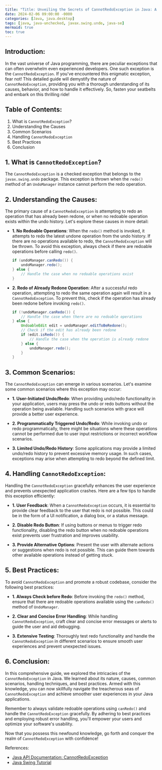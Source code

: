 ```yaml
---
title: "Title: Unveiling the Secrets of CannotRedoException in Java: A Comprehensive Guide"
date: 2024-02-06 09:00:00 -0000
categories: [Java, java.desktop]
tags: [java, java-unchecked, javax.swing.undo, java-se]
mermaid: true
toc: true
---
```



## Introduction:

In the vast universe of Java programming, there are peculiar exceptions that can often overwhelm even experienced developers. One such exception is the `CannotRedoException`. If you've encountered this enigmatic exception, fear not! This detailed guide will demystify the nature of `CannotRedoException`, providing you with a thorough understanding of its causes, behavior, and how to handle it effectively. So, fasten your seatbelts and embark on this thrilling ride!

## Table of Contents:

1. What is `CannotRedoException`?
2. Understanding the Causes
3. Common Scenarios
4. Handling `CannotRedoException`
5. Best Practices
6. Conclusion

## 1. What is `CannotRedoException`?

The `CannotRedoException` is a checked exception that belongs to the `javax.swing.undo` package. This exception is thrown when the `redo()` method of an `UndoManager` instance cannot perform the redo operation.

## 2. Understanding the Causes:

The primary cause of a `CannotRedoException` is attempting to redo an operation that has already been redone, or when no redoable operation exists within the undo history. Let's explore these causes in more detail:

- **1. No Redoable Operations**: When the `redo()` method is invoked, it attempts to redo the latest undone operation from the undo history. If there are no operations available to redo, the `CannotRedoException` will be thrown. To avoid this exception, always check if there are redoable operations before calling `redo()`.

    ```java
    if (undoManager.canRedo()) {
        undoManager.redo();
    } else {
        // Handle the case when no redoable operations exist
    }
    ```

- **2. Redo of Already Redone Operation**: After a successful redo operation, attempting to redo the same operation again will result in a `CannotRedoException`. To prevent this, check if the operation has already been redone before invoking `redo()`.

    ```java
    if (!undoManager.canRedo()) {
        // Handle the case when there are no redoable operations
    } else {
        UndoableEdit edit = undoManager.editToBeRedone();
        // Check if the edit has already been redone
        if (edit.isRedo()) {
            // Handle the case when the operation is already redone
        } else {
            undoManager.redo();
        }
    }
    ```

## 3. Common Scenarios:

The `CannotRedoException` can emerge in various scenarios. Let's examine some common scenarios where this exception may occur:

- **1. User-Initiated Undo/Redo**: When providing undo/redo functionality in your application, users may press the undo or redo buttons without the operation being available. Handling such scenarios with grace will provide a better user experience.

- **2. Programmatically Triggered Undo/Redo**: While invoking undo or redo programmatically, there might be situations where these operations cannot be performed due to user input restrictions or incorrect workflow scenarios.

- **3. Limited Undo/Redo History**: Some applications may provide a limited undo/redo history to prevent excessive memory usage. In such cases, exceptions may arise when attempting to redo beyond the defined limit.

## 4. Handling `CannotRedoException`:

Handling the `CannotRedoException` gracefully enhances the user experience and prevents unexpected application crashes. Here are a few tips to handle this exception efficiently:

- **1. User Feedback**: When a `CannotRedoException` occurs, it is essential to provide clear feedback to the user that redo is not possible. This could be in the form of a UI notification, a dialog box, or a status message.

- **2. Disable Redo Button**: If using buttons or menus to trigger redo functionality, disabling the redo button when no redoable operations exist prevents user frustration and improves usability.

- **3. Provide Alternative Options**: Present the user with alternate actions or suggestions when redo is not possible. This can guide them towards other available operations instead of getting stuck.

## 5. Best Practices:

To avoid `CannotRedoException` and promote a robust codebase, consider the following best practices:

- **1. Always Check before Redo**: Before invoking the `redo()` method, ensure that there are redoable operations available using the `canRedo()` method of `UndoManager`.

- **2. Clear and Concise Error Handling**: While handling `CannotRedoException`, craft clear and concise error messages or alerts to guide the user and aid debugging.

- **3. Extensive Testing**: Thoroughly test redo functionality and handle the `CannotRedoException` in different scenarios to ensure smooth user experiences and prevent unexpected issues.

## 6. Conclusion:

In this comprehensive guide, we explored the intricacies of the `CannotRedoException` in Java. We learned about its nature, causes, common scenarios, handling techniques, and best practices. Armed with this knowledge, you can now skillfully navigate the treacherous seas of `CannotRedoException` and achieve smoother user experiences in your Java applications.

Remember to always validate redoable operations using `canRedo()` and handle the `CannotRedoException` gracefully. By adhering to best practices and employing robust error handling, you'll empower your users and optimize your software's usability.

Now that you possess this newfound knowledge, go forth and conquer the realm of `CannotRedoException` with confidence!

References:
- [Java API Documentation: CannotRedoException](https://docs.oracle.com/en/java/javase/11/docs/api/java.desktop/javax/swing/undo/CannotRedoException.html)
- [Java Swing Tutorial](https://docs.oracle.com/javase/tutorial/uiswing/)